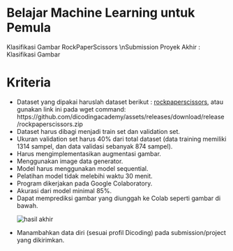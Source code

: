 # Belajar Machine Learning untuk Pemula
Klasifikasi Gambar RockPaperScissors
\nSubmission Proyek Akhir : Klasifikasi Gambar

# Kriteria

<ul>

<li>Dataset yang dipakai haruslah dataset berikut : <a href="https://github.com/dicodingacademy/assets/releases/download/release/rockpaperscissors.zip">rockpaperscissors</a>, atau gunakan link ini pada wget command: https://github.com/dicodingacademy/assets/releases/download/release/rockpaperscissors.zip</li>

<li>Dataset harus dibagi menjadi train set dan validation set.</li>

<li>Ukuran validation set harus 40% dari total dataset (data training memiliki 1314 sampel, dan data validasi sebanyak 874 sampel).</li>

<li>Harus mengimplementasikan augmentasi gambar.</li>

<li>Menggunakan image data generator.</li>

<li>Model harus menggunakan model sequential.</li>

<li>Pelatihan model tidak melebihi waktu 30 menit.</li>

<li>Program dikerjakan pada Google Colaboratory.</li>

<li>Akurasi dari model minimal 85%.</li>

<li>Dapat memprediksi gambar yang diunggah ke Colab seperti gambar di bawah.</li>
  
  ![hasil akhir](https://user-images.githubusercontent.com/61817589/183241827-41a7a65c-0a53-45ce-a80a-a42829c8ca6e.png)

<li>Manambahkan data diri (sesuai profil Dicoding) pada submission/project yang dikirimkan.</li>

</ul>
